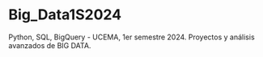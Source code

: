 # Big_Data1S2024
Python, SQL, BigQuery - UCEMA, 1er semestre 2024. Proyectos y análisis avanzados de BIG DATA.
